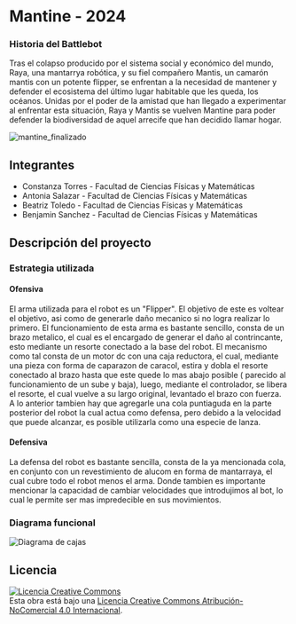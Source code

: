 # Mantine - 2024

### Historia del Battlebot
Tras el colapso producido por el sistema social y económico del mundo, Raya, una mantarrya robótica, y su fiel compañero Mantis, un camarón mantis con un potente flipper, se enfrentan a la necesidad de mantener y defender el ecosistema del último lugar habitable que les queda, los océanos. Unidas por el poder de la amistad que han llegado a experimentar al enfrentar esta situación, Raya y Mantis se vuelven Mantine para poder defender la biodiversidad de aquel arrecife que han decidido llamar hogar.

![mantine_finalizado](https://github.com/user-attachments/assets/35020b67-e65c-46b0-a13b-1558401c947f)

## Integrantes
- Constanza Torres - Facultad de Ciencias Físicas y Matemáticas
- Antonia Salazar - Facultad de Ciencias Físicas y Matemáticas
- Beatriz Toledo - Facultad de Ciencias Físicas y Matemáticas
- Benjamin Sanchez - Facultad de Ciencias Físicas y Matemáticas

## Descripción del proyecto
  
### Estrategia utilizada
  
#### Ofensiva
El arma utilizada para el robot es un "Flipper". El objetivo de este es voltear el objetivo, asi como de generarle daño mecanico si no logra realizar lo primero. El funcionamiento de esta arma es bastante sencillo, consta de un brazo metalico, el cual es el encargado de generar el daño al contrincante, esto mediante un resorte conectado a la base del robot. El mecanismo como tal consta de un motor dc con una caja reductora, el cual, mediante una pieza con forma de caparazon de caracol, estira y dobla el resorte conectado al brazo hasta que este quede lo mas abajo posible ( parecido al funcionamiento de un sube y baja), luego, mediante el controlador, se libera el resorte, el cual vuelve a su largo original, levantado el brazo con fuerza. A lo anterior tambien hay que agregarle una cola puntiaguda en la parte posterior del robot la cual actua como defensa, pero debido a la velocidad que puede alcanzar, es posible utilizarla como una especie de lanza.  

#### Defensiva
La defensa del robot es bastante sencilla, consta de la ya mencionada cola, en conjunto con un revestimiento de alucom en forma de mantarraya, el cual cubre todo el robot menos el arma. Donde tambien es importante mencionar la capacidad de cambiar velocidades que introdujimos al bot, lo cual le permite ser mas impredecible en sus movimientos.

### Diagrama funcional
![Diagrama de cajas](https://github.com/user-attachments/assets/9af6ea9b-1368-43e0-85a9-ce0dc759f83f)


## Licencia
<a rel="license" href="http://creativecommons.org/licenses/by-nc/4.0/"><img alt="Licencia Creative Commons" style="border-width:0" src="https://i.creativecommons.org/l/by-nc/4.0/88x31.png" /></a><br />Esta obra está bajo una <a rel="license" href="http://creativecommons.org/licenses/by-nc/4.0/">Licencia Creative Commons Atribución-NoComercial 4.0 Internacional</a>.
